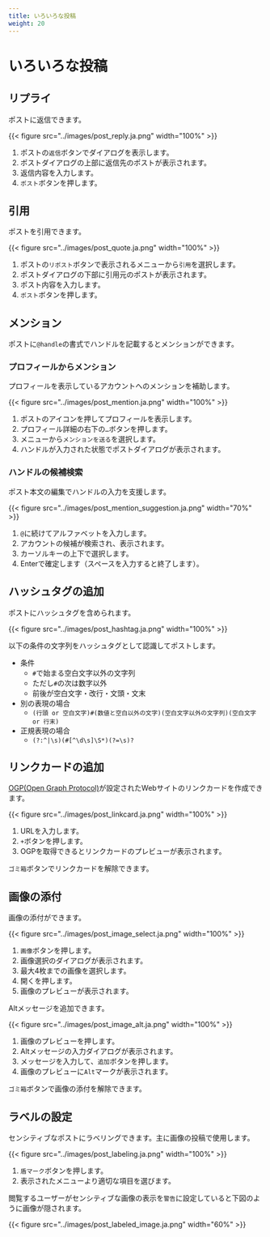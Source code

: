 ```yaml
---
title: いろいろな投稿
weight: 20
---
```


# いろいろな投稿

## リプライ

ポストに返信できます。

{{< figure src="../images/post_reply.ja.png" width="100%" >}}

1. ポストの`返信`ボタンでダイアログを表示します。
2. ポストダイアログの上部に返信先のポストが表示されます。
3. 返信内容を入力します。
4. `ポスト`ボタンを押します。

## 引用

ポストを引用できます。

{{< figure src="../images/post_quote.ja.png" width="100%" >}}

1. ポストの`リポスト`ボタンで表示されるメニューから`引用`を選択します。
2. ポストダイアログの下部に引用元のポストが表示されます。
3. ポスト内容を入力します。
4. `ポスト`ボタンを押します。

## メンション

ポストに`@handle`の書式でハンドルを記載するとメンションができます。

### プロフィールからメンション

プロフィールを表示しているアカウントへのメンションを補助します。

{{< figure src="../images/post_mention.ja.png" width="100%" >}}

1. ポストのアイコンを押してプロフィールを表示します。
2. プロフィール詳細の右下の`…`ボタンを押します。
3. メニューから`メンションを送る`を選択します。
4. ハンドルが入力された状態でポストダイアログが表示されます。

### ハンドルの候補検索

ポスト本文の編集でハンドルの入力を支援します。

{{< figure src="../images/post_mention_suggestion.ja.png" width="70%" >}}

1. `@`に続けてアルファベットを入力します。
2. アカウントの候補が検索され、表示されます。
3. カーソルキーの上下で選択します。
4. Enterで確定します（スペースを入力すると終了します）。

## ハッシュタグの追加

ポストにハッシュタグを含められます。

{{< figure src="../images/post_hashtag.ja.png" width="100%" >}}

以下の条件の文字列をハッシュタグとして認識してポストします。

- 条件
  - `#`で始まる空白文字以外の文字列
  - ただし`#`の次は数字以外
  - 前後が空白文字・改行・文頭・文末
- 別の表現の場合
  - `(行頭 or 空白文字)#(数値と空白以外の文字)(空白文字以外の文字列)(空白文字 or 行末)`
- 正規表現の場合
  - `(?:^|\s)(#[^\d\s]\S*)(?=\s)?`

## リンクカードの追加

[OGP(Open Graph Protocol)](https://ogp.me/)が設定されたWebサイトのリンクカードを作成できます。

{{< figure src="../images/post_linkcard.ja.png" width="100%" >}}

1. URLを入力します。
2. `+`ボタンを押します。
3. OGPを取得できるとリンクカードのプレビューが表示されます。

`ゴミ箱`ボタンでリンクカードを解除できます。

## 画像の添付

画像の添付ができます。

{{< figure src="../images/post_image_select.ja.png" width="100%" >}}

1. `画像`ボタンを押します。
2. 画像選択のダイアログが表示されます。
3. 最大4枚までの画像を選択します。
4. 開くを押します。
5. 画像のプレビューが表示されます。

Altメッセージを追加できます。

{{< figure src="../images/post_image_alt.ja.png" width="100%" >}}

1. 画像のプレビューを押します。
2. Altメッセージの入力ダイアログが表示されます。
3. メッセージを入力して、`追加`ボタンを押します。
4. 画像のプレビューに`Alt`マークが表示されます。

`ゴミ箱`ボタンで画像の添付を解除できます。

## ラベルの設定

センシティブなポストにラベリングできます。主に画像の投稿で使用します。

{{< figure src="../images/post_labeling.ja.png" width="100%" >}}

1. `盾マーク`ボタンを押します。
2. 表示されたメニューより適切な項目を選びます。

閲覧するユーザーがセンシティブな画像の表示を`警告`に設定していると下図のように画像が隠されます。

{{< figure src="../images/post_labeled_image.ja.png" width="60%" >}}
